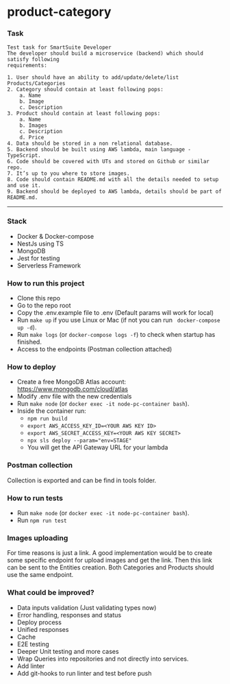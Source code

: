 # product-category

### Task
```
Test task for SmartSuite Developer
The developer should build a microservice (backend) which should satisfy following
requirements:

1. User should have an ability to add/update/delete/list Products/Categories
2. Category should contain at least following pops:
    a. Name
    b. Image
    c. Description
3. Product should contain at least following pops:
    a. Name
    b. Images
    c. Description
    d. Price
4. Data should be stored in a non relational database.
5. Backend should be built using AWS lambda, main language - TypeScript.
6. Code should be covered with UTs and stored on Github or similar repo.
7. It’s up to you where to store images.
8. Code should contain README.md with all the details needed to setup and use it.
9. Backend should be deployed to AWS lambda, details should be part of
README.md.
```
---
### Stack

* Docker & Docker-compose
* NestJs using TS
* MongoDB
* Jest for testing
* Serverless Framework

### How to run this project

* Clone this repo
* Go to the repo root
* Copy the .env.example file to .env (Default params will work for local)
* Run ```make up``` if you use Linux or Mac (if not you can run ``` docker-compose up -d```).
* Run ```make logs``` (or ```docker-compose logs -f```) to check when startup has finished.
* Access to the endpoints (Postman collection attached)

### How to deploy
* Create a free MongoDB Atlas account: https://www.mongodb.com/cloud/atlas
* Modify .env file with the new credentials
* Run ```make node``` (or ```docker exec -it node-pc-container bash```).
* Inside the container run:
  * ```npm run build```
  * ```export AWS_ACCESS_KEY_ID=<YOUR AWS KEY ID>```
  * ```export AWS_SECRET_ACCESS_KEY=<YOUR AWS KEY SECRET>```
  * ```npx sls deploy --param="env=STAGE"```
  * You will get the API Gateway URL for your lambda

### Postman collection
Collection is exported and can be find in tools folder.

### How to run tests
* Run ```make node``` (or ```docker exec -it node-pc-container bash```).
* Run ```npm run test```

### Images uploading
For time reasons is just a link.
A good implementation would be to create some specific endpoint for upload images and get the link. Then this link can be sent to the Entities creation.
Both Categories and Products should use the same endpoint.

### What could be improved?
* Data inputs validation (Just validating types now)
* Error handling, responses and status
* Deploy process
* Unified responses
* Cache
* E2E testing
* Deeper Unit testing and more cases
* Wrap Queries into repositories and not directly into services.
* Add linter
* Add git-hooks to run linter and test before push
